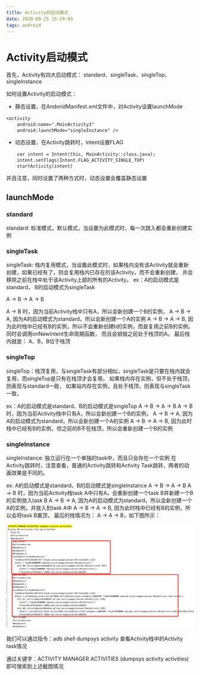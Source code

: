 ```yaml
---
title: Activity的启动模式
date: 2020-09-25 15:59:03
tags: android
---
```


# Activity启动模式

首先，Activity有四大启动模式：
standard、singleTask、singleTop、singleInstance

如何设置Activity的启动模式：
* 静态设置，在AndoridManifest.xml文件中，对Activity设置launchMode
```
<activity
    android:name=".MainActivity3"
    android:launchMode="singleInstance" />
```
* 动态设置，在Activity跳转时，intent设置FLAG
```
    var intent = Intent(this, MainActivity::class.java);
    intent.setFlags(Intent.FLAG_ACTIVITY_SINGLE_TOP)
    startActivity(intent)
```

并且注意，同时设置了两种方式时，动态设置会覆盖静态设置

## launchMode


### standard
standard: 标准模式，默认模式，当设置为此模式时，每一次跳入都会重新创建实例


### singleTask
singleTask: 栈内复用模式，当设置此模式时，如果栈内没有该Activity就会重新创建，如果已经有了，则会复用栈内已存在的该Activity，而不会重新创建，
并会移除之前在栈中处于该Activity上部的所有的Activity。
ex：A的启动模式是standard， B的启动模式为singleTask

A -> B -> A -> B

A -> B 时，因为当前Activity栈中只有A，所以会新创建一个B的实例，
A -> B -> A, 因为A的启动模式为standard，所以会新创建一个A的实例
A -> B -> A -> B, 因为此时栈中已经有B的实例，所以不会重新创建b的实例，而是复用之前B的实例，同时会调用onNewIntent生命周期函数，
而且会销毁之前处于栈顶的A。
最后栈内就是： A、B，B位于栈顶


### singleTop
singleTop：栈顶复用，与singleTask有部分相似，singleTask是只要在栈内就会复用，而singleTop是只有在栈顶才会复用，
如果栈内存在实例，但不处于栈顶，则表现与standard一致，
如果站内存在实例，且处于栈顶，则表现与singleTask一致，

ex：A的启动模式是standard、B的启动模式是singleTop
A -> B -> A -> B
A -> B 时，因为当前Activity栈中只有A，所以会新创建一个B的实例，
A -> B -> A, 因为A的启动模式为standard，所以会新创建一个A的实例
A -> B -> A -> B, 因为此时栈中已经有B的实例，但之前的B不在栈顶，所以会重新创建一个B的实例


### singleInstance
singleInstance: 独立运行在一个单独的task中，而且只会存在一个实例
在Activity跳转时，注意查看，普通的Activity跳转和Activity Task跳转，两者的动画效果是不同的。

ex: A的启动模式是standard、B的启动模式是singleInstance
A -> B -> A -> B
A -> B 时，因为当前Activity栈task A中只有A，会重新创建一个task B并新建一个B的实例放入task B
A -> B -> A, 因为A的启动模式为standard，所以会新创建一个A的实例，并放入到task A中
A -> B -> A -> B, 因为此时栈中已经有B的实例，所以会将task B置顶，
最后的栈情况为： A -> A -> B，如下图所示：

![activity-stack](../images/activity_stack.png)


我们可以通过指令：adb shell dumpsys activity
查看Activity栈中的Activity task情况

通过关键字：ACTIVITY MANAGER ACTIVITIES (dumpsys activity activities)
即可搜索到上述截图情况



